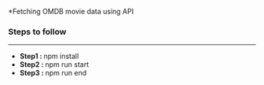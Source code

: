 *Fetching OMDB movie data using API

<h3>Steps to follow</h3>
<hr>
<ul>
   <li><strong>Step1 : </strong>npm install</li>
   <li><strong>Step2 : </strong>npm run start</li>
   <li><strong>Step3 : </strong>npm run end</li>
</ul>